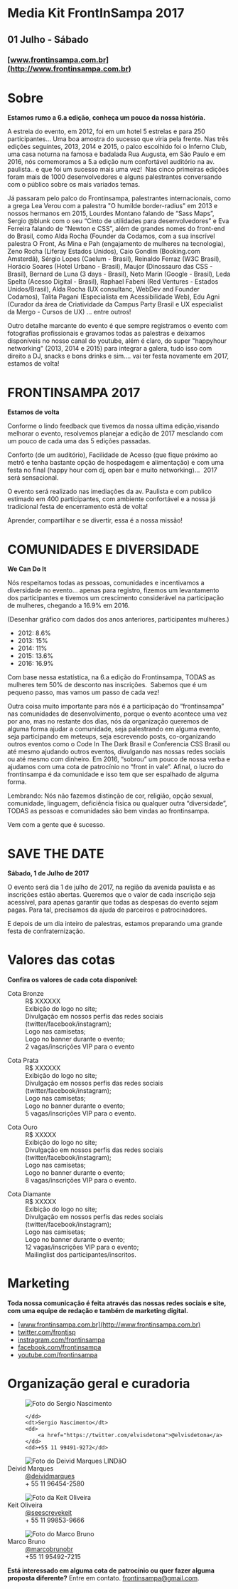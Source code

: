 # Media Kit FrontInSampa 2017
## 01 Julho - Sábado
### [www.frontinsampa.com.br](http://www.frontinsampa.com.br)

# Sobre
**Estamos rumo a 6.a edição, conheça um pouco da nossa história.**

A estreia do evento, em 2012, foi em um hotel 5 estrelas e para 250 participantes... Uma boa amostra do sucesso que viria pela frente. Nas três edições seguintes, 2013, 2014 e 2015, o palco escolhido foi o Inferno Club, uma casa noturna na famosa e badalada Rua Augusta, em São Paulo e em 2016, nós comemoramos a 5.a edição num confortável auditório na av. paulista.. e que foi um sucesso mais uma vez! 
Nas cinco primeiras edições foram mais de 1000 desenvolvedores e alguns palestrantes conversando com o público sobre os mais variados temas. 

Já passaram pelo palco do Frontinsampa, palestrantes internacionais, como a grega Lea Verou com a palestra "O humilde border-radius" em 2013 e nossos hermanos em 2015, Lourdes Montano falando de “Sass Maps”, Sergio @blunk com o seu “Cinto de utilidades para desenvolvedores” e Eva Ferreira falando de “Newton e CSS”, além de grandes nomes do front-end do Brasil, como Alda Rocha (Founder da Codamos, com a sua inscrível palestra O Front, As Mina e Pah (engajamento de mulheres na tecnologia), Zeno Rocha (Liferay Estados Unidos), Caio Gondim (Booking.com Amsterdã), Sérgio Lopes (Caelum - Brasil), Reinaldo Ferraz (W3C Brasil), Horácio Soares (Hotel Urbano - Brasil), Maujor (Dinossauro das CSS - Brasil), Bernard de Luna (3 days - Brasil), Neto Marin (Google - Brasil), Leda Spelta (Acesso Digital - Brasil), Raphael Fabeni (Red Ventures - Estados Unidos/Brasil), Alda Rocha (UX consultanc, WebDev and Founder Codamos), Talita Pagani (Especialista em Acessibilidade Web), Edu Agni (Curador da área de Criatividade da Campus Party Brasil e UX especialist da Mergo - Cursos de UX) … entre outros! 

Outro detalhe marcante do evento é que sempre registramos o evento com fotografias profissionais e gravamos todas as palestras e deixamos disponíveis no nosso canal do youtube, além é claro, do super "happyhour networking" (2013, 2014 e 2015) para integrar a galera, tudo isso com direito a DJ, snacks e bons drinks e sim…. vai ter festa novamente em 2017, estamos de volta! 

# FRONTINSAMPA 2017
**Estamos de volta**

Conforme o lindo feedback que tivemos da nossa ultima edição,visando melhorar o evento, resolvemos planejar a edição de 2017 mesclando com um pouco de cada uma das 5 edições passadas.

Conforto (de um auditório), Facilidade de Acesso (que fique próximo ao metrô e tenha bastante opção de hospedagem e alimentação) e com uma festa no final (happy hour com dj, open bar e muito networking)...  2017 será sensacional. 

O evento será realizado nas imediações da av. Paulista e com publico estimado em 400 participantes, com ambiente confortável e a nossa já tradicional festa de encerramento está de volta! 

Aprender, compartilhar e se divertir, essa é a nossa missão! 


# COMUNIDADES E DIVERSIDADE
**We Can Do It**

Nós respeitamos todas as pessoas, comunidades e incentivamos a diversidade no evento… apenas para registro, fizemos um levantamento dos participantes e tivemos um crescimento considerável na participação de mulheres, chegando a 16.9% em 2016. 

(Desenhar gráfico com dados dos anos anteriores, participantes mulheres.)

- 2012: 8.6%
- 2013: 15%
- 2014: 11%
- 2015: 13.6%
- 2016: 16.9%

Com base nessa estatística, na 6.a edição do Frontinsampa, TODAS as mulheres tem 50% de desconto nas inscrições.  Sabemos que é um pequeno passo, mas vamos um passo de cada vez!

Outra coisa muito importante para nós é a participação do “frontinsampa” nas comunidades de desenvolvimento, porque o evento acontece uma vez por ano, mas no restante dos dias, nós da organização queremos de alguma forma ajudar a comunidade, seja palestrando em alguma evento, seja participando em meteups, seja escrevendo posts, co-organizando outros eventos como o Code In The Dark Brasil e Conferencia CSS Brasil ou até mesmo ajudando outros eventos, divulgando nas nossas redes sociais ou até mesmo com dinheiro. Em 2016, “sobrou” um pouco de nossa verba e ajudamos com uma cota de patrocínio no “front in vale”. Afinal, o lucro do frontinsampa é da comunidade e isso tem que ser espalhado de alguma forma.

Lembrando: Nós não fazemos distinção de cor, religião, opção sexual, comunidade, linguagem, deficiência física ou qualquer outra “diversidade”, TODAS as pessoas e comunidades são bem vindas ao frontinsampa.  

Vem com a gente que é sucesso.


# SAVE THE DATE
**Sábado, 1 de Julho de 2017**

O evento será dia 1 de julho de 2017, na região da avenida paulista e as inscrições estão abertas.
Queremos que o valor de cada inscrição seja acessível, para apenas garantir que todas as despesas do evento sejam pagas. Para tal, precisamos da ajuda de parceiros e patrocinadores. 

E depois de um dia inteiro de palestras, estamos preparando uma grande festa de confraternização. 


# Valores das cotas
**Confira os valores de cada cota disponível:**
<dl>
    <dt>Cota Bronze</dt>
    <dd>R$ XXXXXX</dd>
    <dd>Exibição do logo no site;</dd>
    <dd>Divulgação em nossos perfis das redes sociais (twitter/facebook/instagram);</dd>
    <dd>Logo nas camisetas;</dd>
    <dd>Logo no banner durante o evento;</dd>
    <dd>2 vagas/inscrições VIP para o evento</dd>
</dl>

<dl>
    <dt>Cota Prata</dt>
    <dd>R$ XXXXXX</dd>
    <dd>Exibição do logo no site;</dd>
    <dd>Divulgação em nossos perfis das redes sociais (twitter/facebook/instagram);</dd>
    <dd>Logo nas camisetas;</dd>
    <dd>Logo no banner durante o evento;</dd>
    <dd>5 vagas/inscrições VIP para o evento.</dd>
</dl>

<dl>
    <dt>Cota Ouro</dt>
    <dd>R$ XXXXX</dd>
    <dd>Exibição do logo no site;</dd>
    <dd>Divulgação em nossos perfis das redes sociais (twitter/facebook/instagram);</dd>
    <dd>Logo nas camisetas;</dd>
    <dd>Logo no banner durante o evento;</dd>
    <dd>8 vagas/inscrições VIP para o evento.</dd>
</dl>

<dl>
    <dt>Cota Diamante</dt>
    <dd>R$ XXXXX</dd>
    <dd>Exibição do logo no site;</dd>
    <dd>Divulgação em nossos perfis das redes sociais (twitter/facebook/instagram);</dd>
    <dd>Logo nas camisetas;</dd>
    <dd>Logo no banner durante o evento;</dd>
    <dd>12 vagas/inscrições VIP para o evento;</dd>
    <dd>Mailinglist dos participantes/inscritos.</dd>
</dl>


# Marketing
**Toda nossa comunicação é feita através das nossas redes sociais e site, com uma equipe de redação e também de marketing digital.**

- [www.frontinsampa.com.br](http://www.frontinsampa.com.br)
- [twitter.com/frontisp](https://twitter.com/frontinsp)
- [instragram.com/frontinsampa](http://instagram.com/frontinsampa)
- [facebook.com/frontinsampa](https://www.facebook.com/frontinsampa)
- [youtube.com/frontinsampa](https://www.youtube.com/frontinsampa)


# Organização geral e curadoria
<dl>
    <dd>
        <img src="image/elvisdetona.jpg" alt="Foto do Sergio Nascimento">

    </dd>
    <dt>Sergio Nascimento</dt>
    <dd>
        <a href="https://twitter.com/elvisdetona">@elvisdetona</a>
    </dd>
    <dd>+55 11 99491-9272</dd>
</dl>

<dl>
    <dd>
        <img src="image/deividmarques.jpg" alt="Foto do Deivid Marques LINDãO">
    </dd>
    <dt>Deivid Marques</dt>
    <dd>
        <a href="https://twitter.com/deividmarques">@deividmarques</a>
    </dd>
    <dd>+ 55 11 96454-2580</dd>
</dl>

<dl>
    <dd>
        <img src="image/seescrevekeit.jpg" alt="Foto da Keit Oliveira">
    </dd>
    <dt>Keit Oliveira</dt>
    <dd>
        <a href="https://twitter.com/seescrevekeit">@seescrevekeit</a>
    </dd>
    <dd>+ 55 11 99853-9666</dd>
</dl>

<dl>
    <dd>
        <img src="image/marcobrunobr.jpg" alt="Foto do Marco Bruno">
    </dd>
    <dt>Marco Bruno</dt>
    <dd>
        <a href="https://twitter.com/marcobrunobr">@marcobrunobr</a>
    </dd>
    <dd>+55 11 95492-7215</dd>
</dl>



**Está interessado em alguma cota de patrocínio ou quer fazer alguma proposta diferente?**
Entre em contato. [frontinsampa@gmail.com](frontinsampa@gmail.com).

